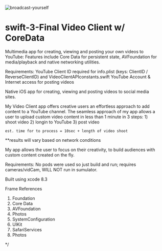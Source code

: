 ![broadcast-yourself](https://user-images.githubusercontent.com/12479502/28449979-49fb02f0-6db2-11e7-80f5-3de5611b73fd.jpg)
# swift-3-Final Video Client w/ CoreData

Multimedia app for creating, viewing and posting your own videos to YouTube:
Features include Core Data for persistent state, AVFoundation for media/playback and native networking utilities.

Requirements:
YouTube Client ID required for info.plist (keys: ClientID / ReverseClientID) and VideoClientAPIconstants.swift
YouTube Account & Internet access for posting videos

 Native iOS app for creating, viewing and posting videos to social media sites.
 
 My Video Client app offers creative users an effortless approach to add content to a YouTube channel.
 The seamless approach of my app allows a user to upload custom video content in less than 1 minute in 3 steps:
    1)	shoot video
    2)	longin  to YouTube
    3)	post video
 
    est. time for to process = 10sec + length of video shoot
 **results will vary based on network conditions
 
 My app allows the user to focus on their creativity, to build audiences with custom content created on the fly.

 
 Requirements: No pods were used so just build and run; requires cameras/vidCam, WILL NOT run in sumulator.
 
 Built using xcode 8.3
 
 Frame References
 1) Foundation
 2) Core Data
 3) AVFoundation
 4) Photos
 5) SystemConfiguration
 6) UIKit
 7) SafariServices
 8) Photos

 */

